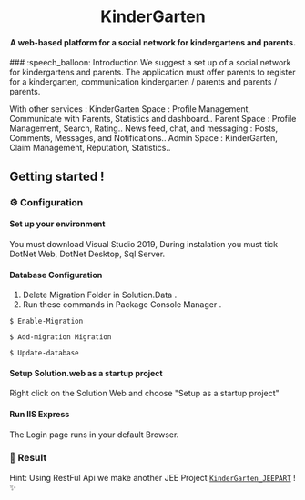 <h1 align="center">
   KinderGarten
</h1>

<h4  align="center">  
  A web-based platform for a social network for kindergartens and parents.
</h4>
### :speech_balloon: Introduction
We suggest a set up of a social network for kindergartens and parents. The application must offer parents to register for a kindergarten, communication kindergarten / parents and parents / parents.

With other services :
KinderGarten Space : Profile Management, Communicate with Parents, Statistics and dashboard..
Parent Space : Profile Management, Search, Rating..
News feed, chat, and messaging : Posts, Comments, Messages, and Notifications..
Admin Space : KinderGarten, Claim Management, Reputation, Statistics..

## Getting started !

### :gear: Configuration 

#### Set up your environment

You must download Visual Studio 2019, During instalation you must tick DotNet Web, DotNet Desktop, Sql Server.

#### Database Configuration
1. Delete Migration Folder in Solution.Data .
2. Run these commands in Package Console Manager .
```
$ Enable-Migration
```
```
$ Add-migration Migration
```
```
$ Update-database
```
#### Setup Solution.web as a startup project

Right click on the Solution Web and choose "Setup as a startup project"

#### Run IIS Express

The Login page runs in your default Browser.

### :open_book: Result
Hint: Using RestFul Api we make another JEE Project <a href="https://github.com/ihebsd/KinderGarten-JEEPart">`KinderGarten_JEEPART`</a> ! :sparkles:


